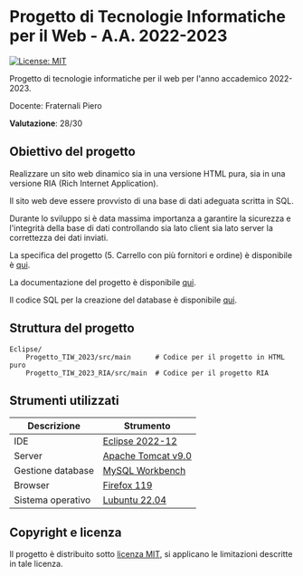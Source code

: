 # Progetto di Tecnologie Informatiche per il Web - A.A. 2022-2023

 [![License: MIT](https://img.shields.io/badge/License-MIT-yellow.svg)](https://github.com/ale-polimi/progetto-TIW-2023/blob/main/LICENSE)
 
 Progetto di tecnologie informatiche per il web per l'anno accademico 2022-2023.
 
 Docente: Fraternali Piero
 
 **Valutazione**: 28/30
 
 ## Obiettivo del progetto
 
 Realizzare un sito web dinamico sia in una versione HTML pura, sia in una versione RIA (Rich Internet Application).
 
 Il sito web deve essere provvisto di una base di dati adeguata scritta in SQL.
 
 Durante lo sviluppo si è data massima importanza a garantire la sicurezza e l'integrità della base di dati controllando sia lato client sia lato server la correttezza dei dati inviati.
 
 La specifica del progetto (5\. Carrello con più fornitori e ordine) è disponibile è [qui](https://github.com/ale-polimi/progetto-TIW-2023/blob/main/documents/TIW-progetti_2022-23_v3.pdf).
 
 La documentazione del progetto è disponibile [qui](https://github.com/ale-polimi/progetto-TIW-2023/blob/main/documents/Documentazione_Progetto_TIW_2022_2023.pdf).
 
 Il codice SQL per la creazione del database è disponibile [qui](https://github.com/ale-polimi/progetto-TIW-2023/blob/main/db_progetto.sql).
 
 ## Struttura del progetto
 
	Eclipse/
		Progetto_TIW_2023/src/main      # Codice per il progetto in HTML puro
		Progetto_TIW_2023_RIA/src/main  # Codice per il progetto RIA
 
 ## Strumenti utilizzati
 
 | Descrizione       | Strumento                                                    |
 |-------------------|--------------------------------------------------------------|
 | IDE               | [Eclipse 2022-12](https://www.eclipse.org/)                  |
 | Server            | [Apache Tomcat v9.0](https://tomcat.apache.org/)             |
 | Gestione database | [MySQL Workbench](https://www.mysql.com/products/workbench/) |
 | Browser           | [Firefox 119](https://www.mozilla.org/it/firefox/new/)       |
 | Sistema operativo | [Lubuntu 22.04](https://lubuntu.me/)                         |
 
 ## Copyright e licenza
 
 Il progetto è distribuito sotto [licenza MIT](https://github.com/ale-polimi/progetto-TIW-2023/blob/main/LICENSE), si applicano le limitazioni descritte in tale licenza.
